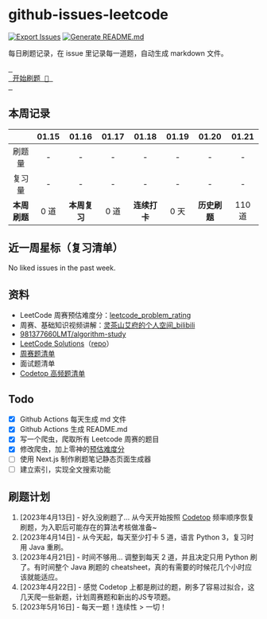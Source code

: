 # github-issues-leetcode

[![Export Issues](https://github.com/winterggg/github-issues-leetcode/actions/workflows/export_issues.yml/badge.svg)](https://github.com/winterggg/github-issues-leetcode/actions/workflows/export_issues.yml) [![Generate README.md](https://github.com/winterggg/github-issues-leetcode/actions/workflows/gemerate_readme.yml/badge.svg)](https://github.com/winterggg/github-issues-leetcode/actions/workflows/gemerate_readme.yml)

每日刷题记录，在 issue 里记录每一道题，自动生成 markdown 文件。

[<kbd> <br> 开始刷题 💪 <br> </kbd>](https://github.com/winterggg/leetcode/issues/new/choose)

## 本周记录

|          | 01.15 | 01.16 | 01.17 | 01.18 | 01.19 | 01.20 | 01.21 |
| :--------: | :---: | :---: | :---: | :---: | :---: | :---: | :---: |
| 刷题量 | - | - | - | - | - | - | - |
| 复习量 | - | - | - | - | - | - | - |
| **本周刷题** | 0 道 | **本周复习** | 0 道 | **连续打卡** | 0 天 | **历史刷题** | 110 道 |

## 近一周星标（复习清单）

No liked issues in the past week.

## 资料

- LeetCode 周赛预估难度分：[leetcode_problem_rating](https://zerotrac.github.io/leetcode_problem_rating)
- 周赛、基础知识视频讲解：[灵茶山艾府的个人空间_bilibili](https://space.bilibili.com/206214/channel/series)
- [981377660LMT/algorithm-study](https://github.com/981377660LMT/algorithm-study)
- [LeetCode Solutions](https://walkccc.me/LeetCode/)（[repo](https://github.com/walkccc/LeetCode)）
- [周赛题清单](./scripts/crawler/weekly_contests_with_rating.csv)
- 面试题清单
- [Codetop 高频题清单](./CodeTop题库.csv)


## Todo

- [x] Github Actions 每天生成 md 文件
- [x] Github Actions 生成 README.md
- [x] 写一个爬虫，爬取所有 Leetcode 周赛的题目
- [x] 修改爬虫，加上零神的[预估难度分](https://zerotrac.github.io/leetcode_problem_rating)
- [ ] 使用 Next.js 制作刷题笔记静态页面生成器
- [ ] 建立索引，实现全文搜索功能

## 刷题计划

1. [2023年4月13日] - 好久没刷题了... 从今天开始按照 [Codetop](./CodeTop题库.csv) 频率顺序恢复刷题，为入职后可能存在的算法考核做准备~
2. [2023年4月14日] - 从今天起，每天至少打卡 5 道，语言 Python 3，复习时用 Java 重刷。
3. [2023年4月21日] - 时间不够用... 调整到每天 2 道，并且决定只用 Python 刷了。有时间整个 Java 刷题的 cheatsheet，真的有需要的时候花几个小时应该就能适应。
4. [2023年4月22日] - 感觉 Codetop 上都是刷过的题，刷多了容易过拟合，这几天爬一些新题，计划周赛题和新出的JS专项题。
5. [2023年5月16日] - 每天一题！连续性 > 一切！


